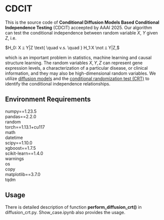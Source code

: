 # CDCIT
This is the source code of **Conditional Diffusion Models Based Conditional Independence Testing** (CDCIT) acceepted by AAAI 2025. Our algorithm can test the conditional independence between random variable $X$, $Y$ given $Z$, i.e.  

$H_0: X ⫫ Y|Z  \text{ \quad v.s. \quad }  H_1:X \not ⫫ Y|Z,$  

which is an important problem in statistics, machine learning and causal structure learning. The random variables $X, Y, Z$ can represent gene expression levels, a characterization of a particular disease, or clinical information, and they may also be high-dimensional random variables. We utilize [diffusion models](https://arxiv.org/abs/2011.13456) and the [conditional randomization test (CRT)](https://arxiv.org/abs/2304.04183) to identify the conditional independence relationships.


## Environment Requirements
numpy==1.23.5  
pandas==2.2.0  
random  
torch==1.13.1+cu117  
math  
datetime  
scipy==1.10.0  
xgboost==1.7.5  
scikit-learn==1.4.0  
warnings  
os  
copy  
matplotlib==3.7.0  
tqdm  

## Usage
There is detailed description of function **perform_diffusion_crt()** in diffusion_crt.py. Show_case.ipynb also provides the usage.
